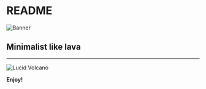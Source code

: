 # README

![Banner](https://github.com/Resmung0/Lucid-Volcano-vscode-theme/blob/master/Images/LV_logo.png)

## Minimalist like lava
---

![Lucid Volcano](https://github.com/Resmung0/Lucid-Volcano-vscode-theme/blob/master/Images/LV_screen.png)

**Enjoy!**
